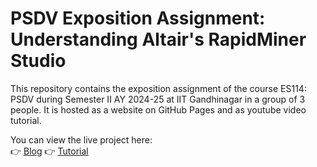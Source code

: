 # PSDV Exposition Assignment: Understanding Altair's RapidMiner Studio

This repository contains the exposition assignment of the course ES114: PSDV during Semester II AY 2024-25 at IIT Gandhinagar in a group of 3 people. It is hosted as a website on GitHub Pages and as youtube video tutorial.

You can view the live project here:  
👉 [Blog](https://kanan-10.github.io/PSDV/)
👉 [Tutorial](https://www.youtube.com/watch?v=Or3sqeHnQ18)

